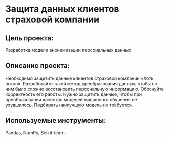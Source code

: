 # Защита данных клиентов страховой компании
## Цель проекта:
Разработка модели анонимизации персональных данных
## Описание проекта:
Необходимо защитить данные клиентов страховой компании «Хоть потоп». Разработайте такой метод преобразования данных, чтобы по ним было сложно восстановить персональную информацию. Обоснуйте корректность его работы. Нужно защитить данные, чтобы при преобразовании качество моделей машинного обучения не ухудшилось. Подбирать наилучшую модель не требуется.
## Используемые инструменты:
Pandas, NumPy, Scikit-learn


